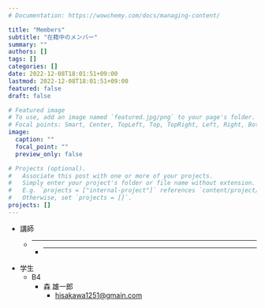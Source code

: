 ```yaml
---
# Documentation: https://wowchemy.com/docs/managing-content/

title: "Members"
subtitle: "在籍中のメンバー"
summary: ""
authors: []
tags: []
categories: []
date: 2022-12-08T18:01:51+09:00
lastmod: 2022-12-08T18:01:51+09:00
featured: false
draft: false

# Featured image
# To use, add an image named `featured.jpg/png` to your page's folder.
# Focal points: Smart, Center, TopLeft, Top, TopRight, Left, Right, BottomLeft, Bottom, BottomRight.
image:
  caption: ""
  focal_point: ""
  preview_only: false

# Projects (optional).
#   Associate this post with one or more of your projects.
#   Simply enter your project's folder or file name without extension.
#   E.g. `projects = ["internal-project"]` references `content/project/deep-learning/index.md`.
#   Otherwise, set `projects = []`.
projects: []
---
```


- 講師
  - *****
    - *****
- 学生
  - B4
    - 森 雄一郎
      - hisakawa1251@gmain.com
